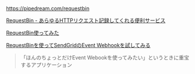 https://pipedream.com/requestbin

[RequestBin - あらゆるHTTPリクエスト記録してくれる便利サービス](https://softantenna.com/blog/request-bin/)

[RequestBin使ってみた](https://blog.freedom-man.com/requestbin)

[RequestBinを使ってSendGridのEvent Webhookを試してみる](https://qiita.com/tkylab/items/ee5fe7fccb6ac5b78333)

> 「ほんのちょっとだけEvent Webookを使ってみたい」というときに重宝するアプリケーション